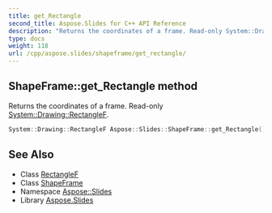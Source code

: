```yaml
---
title: get_Rectangle
second_title: Aspose.Slides for C++ API Reference
description: "Returns the coordinates of a frame. Read-only System::Drawing::RectangleF."
type: docs
weight: 118
url: /cpp/aspose.slides/shapeframe/get_rectangle/
---
```

## ShapeFrame::get_Rectangle method


Returns the coordinates of a frame. Read-only [System::Drawing::RectangleF](../../../system.drawing/rectanglef/).

```cpp
System::Drawing::RectangleF Aspose::Slides::ShapeFrame::get_Rectangle() override
```

## See Also

* Class [RectangleF](../../../system.drawing/rectanglef/)
* Class [ShapeFrame](../)
* Namespace [Aspose::Slides](../../)
* Library [Aspose.Slides](../../../)
